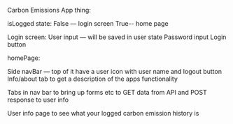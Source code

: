 Carbon Emissions App thing:

isLogged state: 
False — login screen
True-- home page

Login screen:
User input — will be saved in user state
Password input
Login button

homePage: 

Side navBar — top of it have a user icon with user name and logout button
Info/about tab to get a description of the apps functionality

Tabs in nav bar to bring up forms etc to GET data from API and POST response to user info

User info page to see what your logged carbon emission history is














